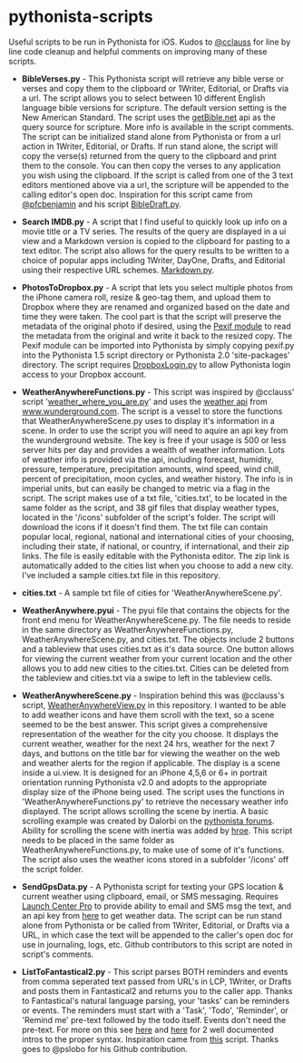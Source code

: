 # pythonista-scripts
Useful scripts to be run in Pythonista for iOS.  Kudos to [@cclauss](https://github.com/cclauss) for line by line code cleanup and helpful comments on improving many of these scripts.

- **BibleVerses.py** - This Pythonista script will retrieve any bible verse or verses and copy them to the clipboard or 1Writer, Editorial, or Drafts via a url. The script allows you to select between 10 different English language bible versions for scripture. The default version setting is the New American Standard.  The script uses the [getBible.net](https://getbible.net/api) api as the query source for scripture. More info is available in the script comments.  The script can be initialized stand alone from Pythonista or from a url action in 1Writer, Editorial, or Drafts.  If run stand alone, the script will copy the verse(s) returned from the query to the clipboard and print them to the console. You can then copy the verses to any application you wish using the clipboard.  If the script is called from one of the 3 text editors mentioned above via a url, the scripture will be appended to the calling editor's open doc.  Inspiration for this script came from [@pfcbenjamin](https://sweetnessoffreedom.wordpress.com/projects/) and his script [BibleDraft.py](https://gist.github.com/pfcbenjamin/423b27d4a56635220be9).

- **Search IMDB.py** - A script that I find useful to quickly look up info on a movie title or a TV series.  The results of the query are displayed in a ui view and a Markdown version is copied to the clipboard for pasting to a text editor. The script also allows for the query results to be written to a choice of popular apps including 1Writer, DayOne, Drafts, and Editorial using their respective URL schemes. [Markdown.py](https://github.com/mikaelho/pythonista-markdownview). 

- **PhotosToDropbox.py** - A script that lets you select multiple photos from the iPhone camera roll, resize & geo-tag them, and upload them to Dropbox where they are renamed and organized based on the date and time they were taken.  The cool part is that the script will preserve the metadata of the original photo if desired, using the [Pexif module](https://github.com/bennoleslie/pexif) to read the metadata from the original and write it back to the resized copy.  The Pexif module can be imported into Pythonista by simply copying pexif.py into the Pythonista 1.5 script directory or Pythonista 2.0 'site-packages' directory.  The script requires [DropboxLogin.py](https://gist.github.com/omz/4034526) to allow Pythonista login access to your Dropbox account. 

- **WeatherAnywhereFunctions.py** - This script was inspired by @cclauss' script '[weather_where_you_are.py](https://github.com/cclauss/weather_where_you_are)' and uses the [weather api](http://www.wunderground.com/weather/api) from www.wunderground.com.  The script is a vessel to store the functions that WeatherAnywhereScene.py uses to display it's information in a scene. In order to use the script you will need to aquire an api key from the wunderground website. The key is free if your usage is 500 or less server hits per day and provides a wealth of weather information. Lots of weather info is provided via the api, including forecast, humidity, pressure, temperature, precipitation amounts, wind speed, wind chill, percent of precipitation, moon cycles, and weather history. The info is in imperial units, but can easily be changed to metric via a flag in the script. The script makes use of a txt file, 'cities.txt', to be located in the same folder as the script, and 38 gif files that display weather types, located in the '/icons' subfolder of the script's folder. The script will download the icons if it doesn't find them.  The txt file can contain popular local, regional, national and international cities of your choosing, including their state, if national, or country, if international, and their zip links.  The file is easily editable with the Pythonista editor. The zip link is automatically added to the cities list when you choose to add a new city. I've included a sample cities.txt file in this repository. 

- **cities.txt** - A sample txt file of cities for 'WeatherAnywhereScene.py'.

- **WeatherAnywhere.pyui** - The pyui file that contains the objects for the front end menu for WeatherAnywhereScene.py.  The file needs to reside in the same directory as WeatherAnywhereFunctions.py, WeatherAnywhereScene.py, and cities.txt.  The objects include 2 buttons and a tableview that uses cities.txt as it's data source.  One button allows for viewing the current weather from your current location and the other allows you to add new cities to the cities.txt.  Cities can be deleted from the tableview and cities.txt via a swipe to left in the tableview cells.

- **WeatherAnywhereScene.py** - Inspiration behind this was @cclauss's script, [WeatherAnywhereView.py](https://github.com/coomlata1/pythonista-scripts/blob/master/wa_open_weather_map/WeatherAnywhereView.py) in this repository. I wanted to be able to add weather icons and have them scroll with the text, so a scene seemed to be the best answer. This script gives a comprehensive representation of the weather for the city you choose. It displays the current weather, weather for the next 24 hrs, weather for the next 7 days, and buttons on the title bar for viewing the weather on the web and weather alerts for the region if applicable.  The display is a scene inside a ui.view.  It is designed for an iPhone 4,5,6 or 6+ in portrait orientation running Pythonista v2.0 and adopts to the appropriate display size of the iPhone being used. The script uses the functions in 'WeatherAnywhereFunctions.py' to retrieve the necessary weather info displayed.  The script allows scrolling the scene by inertia.  A basic scrolling example was created by Dalorbi on the [pythonista forums](http://omz-forums.appspot.com/pythonista/post/4998190881308672). Ability for scrolling the scene with inertia was added by [hroe](https://gist.github.com/henryroe/6724117). This script needs to be placed in the same folder as WeatherAnywhereFunctions.py, to make use of some of it's functions. The script also uses the weather icons stored in a subfolder '/icons' off the script folder.

- **SendGpsData.py** -  A Pythonista script for texting your GPS location & current weather using clipboard, email, or SMS messaging. Requires [Launch Center Pro](https://itunes.apple.com/us/app/launch-center-pro/id532016360?mt=8) to provide ability to email and SMS msg the text, and an api key from [here](http://www.wunderground.com/weather/api) to get weather data. The script can be run stand alone from Pythonista or be called from 1Writer, Editorial, or Drafts via a URL, in which case the text will be appended to the caller's open doc for use in journaling, logs, etc. Github contributors to this script are noted in script's comments.

- **ListToFantastical2.py** - This script parses BOTH reminders and events from comma seperated text passed from URL's in LCP, 1Writer, or Drafts and posts them in Fantastical2 and returns you to the caller app. Thanks to Fantastical's natural language parsing, your 'tasks' can be reminders or events.  The reminders must start with a 'Task', 'Todo', 'Reminder', or 'Remind me' pre-text followed by the todo itself.  Events don't need the pre-text. For more on this see [here](http://www.geekswithjuniors.com/note/5-awesome-things-from-fantastical-2-that-can-improve-your-wo.html)
and [here](http://plobo.net/recursive-actions-with-launchcenterpro-and-pythonista) for 2 well documented intros to the proper syntax. Inspiration came from [this](https://gist.github.com/pslobo/25af95742e1480210e2e) script.  Thanks goes to @pslobo for his Github contribution. 

